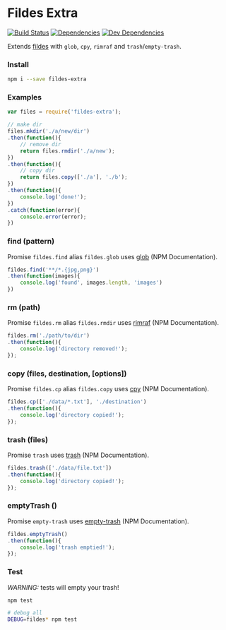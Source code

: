 # Fildes Extra

[![Build Status](https://img.shields.io/travis/thisconnect/fildes-extra/master.svg?style=flat-square&maxAge=1800)](https://travis-ci.org/thisconnect/fildes-extra)
[![Dependencies](https://img.shields.io/david/thisconnect/fildes-extra.svg?style=flat-square&maxAge=1800)](https://david-dm.org/thisconnect/fildes-extra)
[![Dev Dependencies](https://img.shields.io/david/dev/thisconnect/fildes-extra.svg?style=flat-square&maxAge=1800)](https://david-dm.org/thisconnect/fildes-extra?type=dev)

Extends [fildes](https://github.com/thisconnect/fildes) with `glob`, `cpy`, `rimraf` and `trash`/`empty-trash`.


### Install

```bash
npm i --save fildes-extra
```


### Examples

```javascript
var files = require('fildes-extra');

// make dir
files.mkdir('./a/new/dir')
.then(function(){
    // remove dir
    return files.rmdir('./a/new');
})
.then(function(){
    // copy dir
    return files.copy(['./a'], './b');
})
.then(function(){
    console.log('done!');
})
.catch(function(error){
    console.error(error);
})

```


### find (pattern)

Promise `fildes.find` alias `fildes.glob`
uses [glob](https://www.npmjs.com/package/glob) (NPM Documentation).

```javascript
fildes.find('**/*.{jpg,png}')
.then(function(images){
    console.log('found', images.length, 'images')
})
```


### rm (path)

Promise `fildes.rm` alias `fildes.rmdir`
uses [rimraf](https://www.npmjs.com/package/rimraf) (NPM Documentation).

```javascript
fildes.rm('./path/to/dir')
.then(function(){
    console.log('directory removed!');
});
```


### copy (files, destination, [options])

Promise `fildes.cp` alias `fildes.copy` uses [cpy](https://www.npmjs.com/package/cpy) (NPM Documentation).

```javascript
fildes.cp(['./data/*.txt'], './destination')
.then(function(){
    console.log('directory copied!');
});
```


### trash (files)

Promise `trash` uses [trash](https://www.npmjs.com/package/trash) (NPM Documentation).

```javascript
fildes.trash(['./data/file.txt'])
.then(function(){
    console.log('directory copied!');
});
```


### emptyTrash ()

Promise `empty-trash` uses [empty-trash](https://www.npmjs.com/package/empty-trash) (NPM Documentation).

```javascript
fildes.emptyTrash()
.then(function(){
    console.log('trash emptied!');
});
```


### Test

*WARNING:* tests will empty your trash!

```bash
npm test

# debug all
DEBUG=fildes* npm test
```
